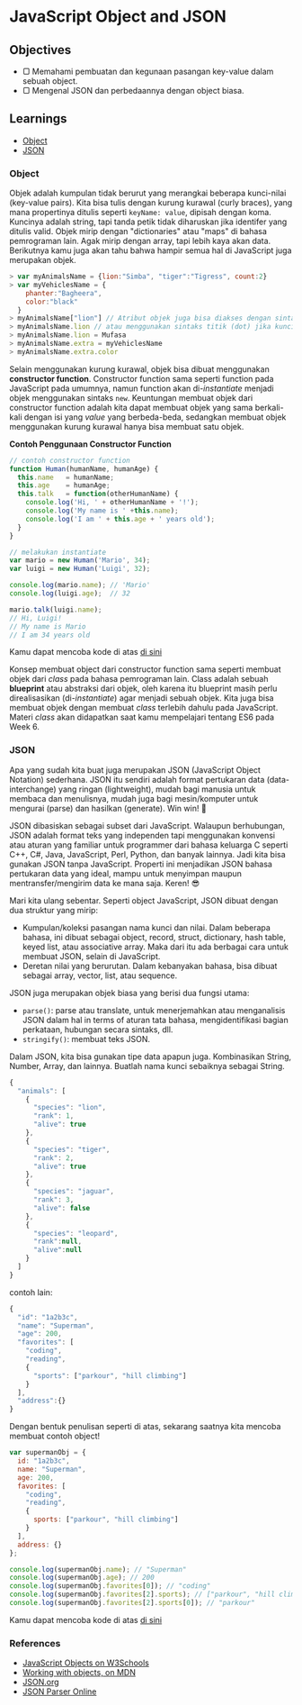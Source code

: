 # JavaScript Object and JSON

## Objectives

- ▢ Memahami pembuatan dan kegunaan pasangan key-value dalam sebuah object.
- ▢ Mengenal JSON dan perbedaannya dengan object biasa.

## Learnings
- [Object](js-object-json.md#object)
- [JSON](js-object-json.md#json)

### Object

Objek adalah kumpulan tidak berurut yang merangkai beberapa kunci-nilai (key-value pairs). Kita bisa tulis dengan kurung kurawal (curly braces), yang mana propertinya ditulis seperti `keyName: value`, dipisah dengan koma. Kuncinya adalah string, tapi tanda petik tidak diharuskan jika identifer yang ditulis valid. Objek mirip dengan "dictionaries" atau "maps" di bahasa pemrograman lain. Agak mirip dengan array, tapi lebih kaya akan data. Berikutnya kamu juga akan tahu bahwa hampir semua hal di JavaScript juga merupakan objek.

```javascript
> var myAnimalsName = {lion:"Simba", "tiger":"Tigress", count:2}
> var myVehiclesName = {
    phanter:"Bagheera",
    color:"black"
  }
> myAnimalsName["lion"] // Atribut objek juga bisa diakses dengan sintaks subscript
> myAnimalsName.lion // atau menggunakan sintaks titik (dot) jika kuncinya merupakan identifier yang valid
> myAnimalsName.lion = Mufasa
> myAnimalsName.extra = myVehiclesName
> myAnimalsName.extra.color
```

Selain menggunakan kurung kurawal, objek bisa dibuat menggunakan **constructor function**. Constructor function sama seperti function pada JavaScript pada umumnya, namun function akan di-*instantiate* menjadi objek menggunakan sintaks `new`. Keuntungan membuat objek dari constructor function adalah kita dapat membuat objek yang sama berkali-kali dengan isi yang *value* yang berbeda-beda, sedangkan membuat objek menggunakan kurung kurawal hanya bisa membuat satu objek.

**Contoh Penggunaan Constructor Function**
```javascript
// contoh constructor function
function Human(humanName, humanAge) {
  this.name   = humanName;
  this.age    = humanAge;
  this.talk   = function(otherHumanName) {
    console.log('Hi, ' + otherHumanName + '!');
    console.log('My name is ' +this.name);
    console.log('I am ' + this.age + ' years old');
  }
}

// melakukan instantiate
var mario = new Human('Mario', 34);
var luigi = new Human('Luigi', 32);

console.log(mario.name); // 'Mario'
console.log(luigi.age);  // 32

mario.talk(luigi.name);
// Hi, Luigi!
// My name is Mario
// I am 34 years old
```

Kamu dapat mencoba kode di atas [di sini](http://jsbin.com/rudopup/1/edit?js,console)

Konsep membuat object dari constructor function sama seperti membuat objek dari *class* pada bahasa pemrograman lain. Class adalah sebuah **blueprint** atau abstraksi dari objek, oleh karena itu blueprint masih perlu direalisasikan (di-*instantiate*) agar menjadi sebuah objek. Kita juga bisa membuat objek dengan membuat *class* terlebih dahulu pada JavaScript. Materi *class* akan didapatkan saat kamu mempelajari tentang ES6 pada Week 6.

### JSON

Apa yang sudah kita buat juga merupakan JSON (JavaScript Object Notation) sederhana. JSON itu sendiri adalah format pertukaran data (data-interchange) yang ringan (lightweight), mudah bagi manusia untuk membaca dan menulisnya, mudah juga bagi mesin/komputer untuk mengurai (parse) dan hasilkan (generate). Win win! :star2:

JSON dibasiskan sebagai subset dari JavaScript.
Walaupun berhubungan, JSON adalah format teks yang independen tapi menggunakan konvensi atau aturan yang familiar untuk programmer dari bahasa keluarga C seperti C++, C#, Java, JavaScript, Perl, Python, dan banyak lainnya. Jadi kita bisa gunakan JSON tanpa JavaScript.
Properti ini menjadikan JSON bahasa pertukaran data yang ideal, mampu untuk menyimpan maupun mentransfer/mengirim data ke mana saja. Keren! :sunglasses:

Mari kita ulang sebentar. Seperti object JavaScript, JSON dibuat dengan dua struktur yang mirip:

- Kumpulan/koleksi pasangan nama kunci dan nilai. Dalam beberapa bahasa, ini dibuat sebagai object, record, struct, dictionary, hash table, keyed list, atau associative array. Maka dari itu ada berbagai cara untuk membuat JSON, selain di JavaScript.
- Deretan nilai yang berurutan. Dalam kebanyakan bahasa, bisa dibuat sebagai array, vector, list, atau sequence.

JSON juga merupakan objek biasa yang berisi dua fungsi utama:

- `parse()`: parse atau translate, untuk menerjemahkan atau menganalisis JSON dalam hal in terms of aturan tata bahasa, mengidentifikasi bagian perkataan, hubungan secara sintaks, dll.
- `stringify()`: membuat teks JSON.

Dalam JSON, kita bisa gunakan tipe data apapun juga. Kombinasikan String, Number, Array, dan lainnya. Buatlah nama kunci sebaiknya sebagai String.

```javascript
{
  "animals": [
    {
      "species": "lion",
      "rank": 1,
      "alive": true
    },
    {
      "species": "tiger",
      "rank": 2,
      "alive": true
    },
    {
      "species": "jaguar",
      "rank": 3,
      "alive": false
    },
    {
      "species": "leopard",
      "rank":null,
      "alive":null
    }
  ]
}
```

contoh lain:

```javascript
{
  "id": "1a2b3c",
  "name": "Superman",
  "age": 200,
  "favorites": [
    "coding",
    "reading",
    {
      "sports": ["parkour", "hill climbing"]
    }
  ],
  "address":{}
}
```

Dengan bentuk penulisan seperti di atas, sekarang saatnya kita mencoba membuat contoh object!

```javascript
var supermanObj = {
  id: "1a2b3c",
  name: "Superman",
  age: 200,
  favorites: [
    "coding",
    "reading",
    {
      sports: ["parkour", "hill climbing"]
    }
  ],
  address: {}
};

console.log(supermanObj.name); // "Superman"
console.log(supermanObj.age); // 200
console.log(supermanObj.favorites[0]); // "coding"
console.log(supermanObj.favorites[2].sports); // ["parkour", "hill climbing"]
console.log(supermanObj.favorites[2].sports[0]); // "parkour"
```

Kamu dapat mencoba kode di atas [di sini](http://jsbin.com/cowuvog/1/edit?js,console)

### References

- [JavaScript Objects on W3Schools](http://www.w3schools.com/js/js_objects.asp)
- [Working with objects, on MDN](https://developer.mozilla.org/en-US/docs/Web/JavaScript/Guide/Working_with_Objects)
- [JSON.org](http://json.org)
- [JSON Parser Online](http://json.parser.online.fr)
